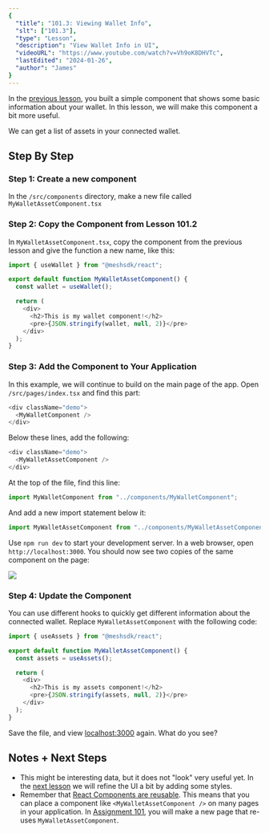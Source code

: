 ```yaml
---
{
  "title": "101.3: Viewing Wallet Info",
  "slt": ["101.3"],
  "type": "Lesson",
  "description": "View Wallet Info in UI",
  "videoURL": "https://www.youtube.com/watch?v=Vh9oK8DHVTc",
  "lastEdited": "2024-01-26",
  "author": "James"
}
---
```


In the [previous lesson](/course/module/101/1012), you built a simple component that shows some basic information about your wallet. In this lesson, we will make this component a bit more useful.

We can get a list of assets in your connected wallet.

## Step By Step

### Step 1: Create a new component

In the `/src/components` directory, make a new file called `MyWalletAssetComponent.tsx`

### Step 2: Copy the Component from Lesson 101.2

In `MyWalletAssetComponent.tsx`, copy the component from the previous lesson and give the function a new name, like this:

```typescript
import { useWallet } from "@meshsdk/react";

export default function MyWalletAssetComponent() {
  const wallet = useWallet();

  return (
    <div>
      <h2>This is my wallet component!</h2>
      <pre>{JSON.stringify(wallet, null, 2)}</pre>
    </div>
  );
}
```

### Step 3: Add the Component to Your Application

In this example, we will continue to build on the main page of the app. Open `/src/pages/index.tsx` and find this part:

```typescript
<div className="demo">
  <MyWalletComponent />
</div>
```

Below these lines, add the following:

```typescript
<div className="demo">
  <MyWalletAssetComponent />
</div>
```

At the top of the file, find this line:

```typescript
import MyWalletComponent from "../components/MyWalletComponent";
```

And add a new import statement below it:

```typescript
import MyWalletAssetComponent from "../components/MyWalletAssetComponent";
```

Use `npm run dev` to start your development server. In a web browser, open `http://localhost:3000`. You should now see two copies of the same component on the page:

![](/course/images/101/two-components.png)

### Step 4: Update the Component

You can use different hooks to quickly get different information about the connected wallet. Replace `MyWalletAssetComponent` with the following code:

```typescript
import { useAssets } from "@meshsdk/react";

export default function MyWalletAssetComponent() {
  const assets = useAssets();

  return (
    <div>
      <h2>This is my assets component!</h2>
      <pre>{JSON.stringify(assets, null, 2)}</pre>
    </div>
  );
}
```

Save the file, and view [localhost:3000](http://localhost:3000) again. What do you see?

## Notes + Next Steps

- This might be interesting data, but it does not "look" very useful yet. In the [next lesson](/course/module/101/1014) we will refine the UI a bit by adding some styles.
- Remember that [React Components are reusable](https://react.dev/learn/your-first-component). This means that you can place a component like `<MyWalletAssetComponent />` on many pages in your application. In [Assignment 101](/course/module/101/assignment101), you will make a new page that re-uses `MyWalletAssetComponent`.
